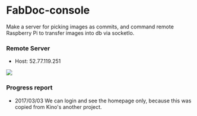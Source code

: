 # FabDoc-console
Make a server for picking images as commits, and command remote Raspberry Pi to transfer images into db via socketIo.

### Remote Server
- Host: 52.77.119.251

![](https://i.imgur.com/7hSfU4v.jpg)

### Progress report
- 2017/03/03 We can login and see the homepage only, because this was copied from Kino's another project.


